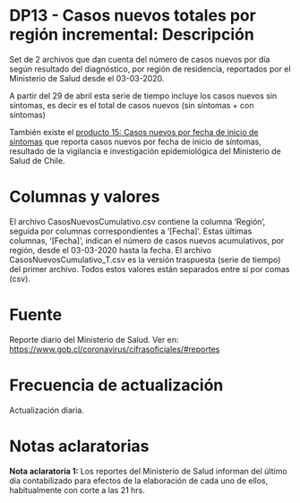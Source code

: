 # DP13 - Casos nuevos totales por región incremental: Descripción
Set de 2 archivos que dan cuenta del número de casos nuevos por día según resultado del diagnóstico, por región de residencia, reportados por el Ministerio de Salud desde el 03-03-2020. 

A partir del 29 de abril esta serie de tiempo incluye los casos nuevos sin síntomas, es decir es el total de casos nuevos (sin síntomas + con síntomas)

También existe el [producto 15: Casos nuevos por fecha de inicio de sintomas](https://github.com/MinCiencia/Datos-COVID19/tree/master/output/producto15) que reporta casos nuevos por fecha de inicio de síntomas, resultado de la vigilancia e investigación epidemiológica del Ministerio de Salud de Chile.

# Columnas y valores
El archivo CasosNuevosCumulativo.csv contiene la columna ‘Región’, seguida por columnas correspondientes a ‘[Fecha]’. Estas últimas columnas, ‘[Fecha]’, indican el número de casos nuevos acumulativos, por región, desde el 03-03-2020 hasta la fecha. El archivo CasosNuevosCumulativo_T.csv es la versión traspuesta (serie de tiempo) del primer archivo. Todos estos valores están separados entre sí por comas (csv).

# Fuente
Reporte diario del Ministerio de Salud. Ver en:
https://www.gob.cl/coronavirus/cifrasoficiales/#reportes

# Frecuencia de actualización
Actualización diaria.

# Notas aclaratorias

**Nota aclaratoria 1:** Los reportes del Ministerio de Salud informan del último día contabilizado para efectos de la elaboración de cada uno de ellos, habitualmente con corte a las 21 hrs.
